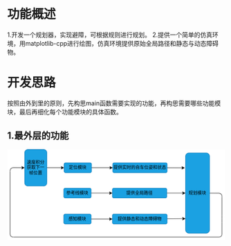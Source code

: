 # 功能概述
1.开发一个规划器，实现避障，可根据规则进行规划。
2.提供一个简单的仿真环境，用matplotlib-cpp进行绘图，仿真环境提供原始全局路径和静态与动态障碍物。

# 开发思路
按照由外到里的原则，先构思main函数需要实现的功能，再构思需要哪些功能模块，最后再细化每个功能模块的具体函数。

## 1.最外层的功能
![doc/pic/1.main函数.png](pic/1.main函数.png)
